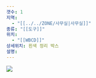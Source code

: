 ```yaml
---
갯수: 1
지역:
  - "[[../../ZONE/사무실|사무실]]"
종류: "[[도구]]"
위치:
  - "[[WBCD]]"
상세위치: 흰색 정리 박스
설명:
---
```


![](http://192.168.50.22/devices/241116_IMG_0007.jpg)
